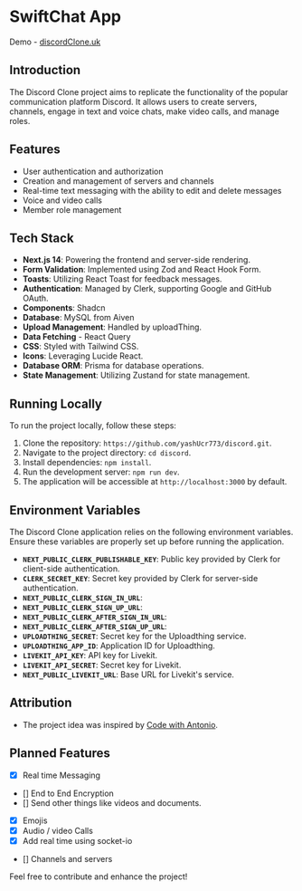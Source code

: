 # SwiftChat App

Demo - [discordClone.uk](https://discordclone.uk/)

## Introduction
The Discord Clone project aims to replicate the functionality of the popular communication platform Discord. It allows users to create servers, channels, engage in text and voice chats, make video calls, and manage roles. 

## Features
- User authentication and authorization
- Creation and management of servers and channels
- Real-time text messaging with the ability to edit and delete messages
- Voice and video calls
- Member role management

## Tech Stack

- **Next.js 14**: Powering the frontend and server-side rendering.
- **Form Validation**: Implemented using Zod and React Hook Form.
- **Toasts**: Utilizing React Toast for feedback messages.
- **Authentication**: Managed by Clerk, supporting Google and GitHub OAuth.
- **Components**: Shadcn
- **Database**: MySQL from Aiven 
- **Upload Management**: Handled by uploadThing.
- **Data Fetching** - React Query
- **CSS**: Styled with Tailwind CSS.
- **Icons**: Leveraging Lucide React.
- **Database ORM**: Prisma for database operations.
- **State Management**: Utilizing Zustand for state management.

## Running Locally

To run the project locally, follow these steps:

1. Clone the repository: `https://github.com/yashUcr773/discord.git`.
2. Navigate to the project directory: `cd discord`.
3. Install dependencies: `npm install`.
4. Run the development server: `npm run dev`.
5. The application will be accessible at `http://localhost:3000` by default.

## Environment Variables

The Discord Clone application relies on the following environment variables. Ensure these variables are properly set up before running the application.

- **`NEXT_PUBLIC_CLERK_PUBLISHABLE_KEY`**: Public key provided by Clerk for client-side authentication.
- **`CLERK_SECRET_KEY`**: Secret key provided by Clerk for server-side authentication.
- **`NEXT_PUBLIC_CLERK_SIGN_IN_URL`**: 
- **`NEXT_PUBLIC_CLERK_SIGN_UP_URL`**: 
- **`NEXT_PUBLIC_CLERK_AFTER_SIGN_IN_URL`**: 
- **`NEXT_PUBLIC_CLERK_AFTER_SIGN_UP_URL`**: 
- **`UPLOADTHING_SECRET`**: Secret key for the Uploadthing service.
- **`UPLOADTHING_APP_ID`**: Application ID for Uploadthing.
- **`LIVEKIT_API_KEY`**: API key for Livekit.
- **`LIVEKIT_API_SECRET`**: Secret key for Livekit.
- **`NEXT_PUBLIC_LIVEKIT_URL`**: Base URL for Livekit's service.



## Attribution

- The project idea was inspired by [Code with Antonio](https://www.youtube.com/watch?v=ZbX4Ok9YX94).

## Planned Features

- [x] Real time Messaging
- [] End to End Encryption
- [] Send other things like videos and documents.
- [x] Emojis
- [x] Audio / video Calls
- [x] Add real time using socket-io
- [] Channels and servers


Feel free to contribute and enhance the project!
